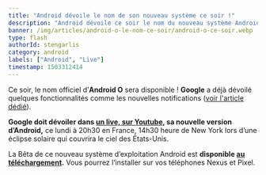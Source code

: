 ```yaml
---
title: "Android dévoile le nom de son nouveau système ce soir !"
description: "Android dévoile ce soir le nom du nouveau système Android !"
banner: /img/articles/android-o-le-nom-ce-soir/android-o-ce-soir.webp
type: flash
authorId: stengarlis
category: android
labels: ["Android", "Live"]
timestamp: 1503312414
---
```


Ce soir, le nom officiel d’**Android O** sera disponible ! **Google** a déjà dévoilé quelques fonctionnalités comme les nouvelles notifications ([voir l'article dédié](/article/android-o)).

 **Google doit dévoiler dans [un live, sur Youtube](https://www.youtube.com/watch?v=PiW2k-80Ruo), sa nouvelle version d’Android,** ce lundi à 20h30 en France, 14h30 heure de New York lors d’une éclipse solaire qui couvrira le ciel des États-Unis.

 La Bêta de ce nouveau système d’exploitation Android est **disponible [au téléchargement](https://www.google.com/android/beta?u=0).** Vous pourrez l’installer sur vos téléphones Nexus et Pixel.
